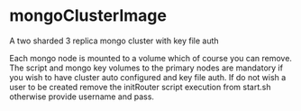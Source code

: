 # mongoClusterImage
A two sharded 3 replica mongo cluster with key file auth

Each mongo node is mounted to a volume which of course you can remove.
The script and mongo key volumes to the primary nodes are mandatory
if you wish to have cluster auto configured and key file auth. If 
do not wish a user to be created remove the initRouter script 
execution from start.sh otherwise provide username and pass.

